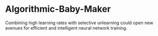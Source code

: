 # Algorithmic-Baby-Maker
Combining high learning rates with selective unlearning could open new avenues for efficient and intelligent neural network training.

